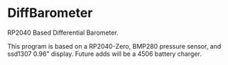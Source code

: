 # DiffBarometer
RP2040 Based Differential Barometer.

This program is based on a RP2040-Zero, BMP280 pressure sensor, and ssd1307 0.96" display.
Future adds will be a 4506 battery charger.

